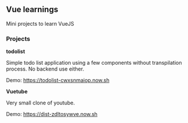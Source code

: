 ## Vue learnings

Mini projects to learn VueJS

### Projects

**todolist**

Simple todo list application using a few components without transpilation process. No backend use either.

Demo: https://todolist-cwxsnmaiop.now.sh

**Vuetube**

Very small clone of youtube.

Demo: https://dist-zdltosywve.now.sh
